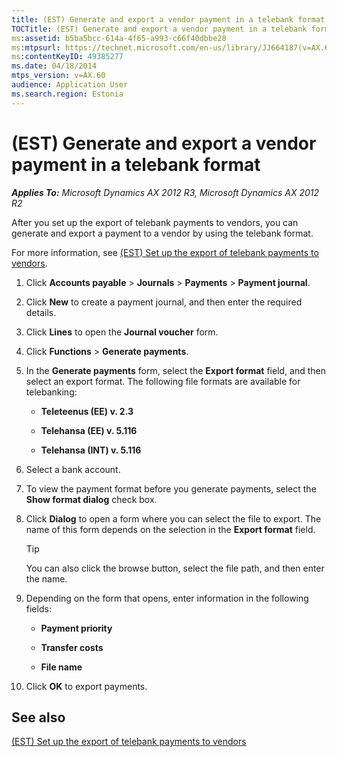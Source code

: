 ```yaml
---
title: (EST) Generate and export a vendor payment in a telebank format
TOCTitle: (EST) Generate and export a vendor payment in a telebank format
ms:assetid: b5ba5bcc-614a-4f65-a993-c66f40dbbe28
ms:mtpsurl: https://technet.microsoft.com/en-us/library/JJ664187(v=AX.60)
ms:contentKeyID: 49385277
ms.date: 04/18/2014
mtps_version: v=AX.60
audience: Application User
ms.search.region: Estonia
---
```


# (EST) Generate and export a vendor payment in a telebank format 


_**Applies To:** Microsoft Dynamics AX 2012 R3, Microsoft Dynamics AX 2012 R2_

After you set up the export of telebank payments to vendors, you can generate and export a payment to a vendor by using the telebank format.

For more information, see [(EST) Set up the export of telebank payments to vendors](est-set-up-the-export-of-telebank-payments-to-vendors.md).

1.  Click **Accounts payable** \> **Journals** \> **Payments** \> **Payment journal**.

2.  Click **New** to create a payment journal, and then enter the required details.

3.  Click **Lines** to open the **Journal voucher** form.

4.  Click **Functions** \> **Generate payments**.

5.  In the **Generate payments** form, select the **Export format** field, and then select an export format. The following file formats are available for telebanking:
    
      - **Teleteenus (EE) v. 2.3**
    
      - **Telehansa (EE) v. 5.116**
    
      - **Telehansa (INT) v. 5.116**

6.  Select a bank account.

7.  To view the payment format before you generate payments, select the **Show format dialog** check box.

8.  Click **Dialog** to open a form where you can select the file to export. The name of this form depends on the selection in the **Export format** field.
    

    > [!TIP]
    > <P>You can also click the browse button, select the file path, and then enter the name.</P>



9.  Depending on the form that opens, enter information in the following fields:
    
      - **Payment priority**
    
      - **Transfer costs**
    
      - **File name**

10. Click **OK** to export payments.

## See also

[(EST) Set up the export of telebank payments to vendors](est-set-up-the-export-of-telebank-payments-to-vendors.md)

  


